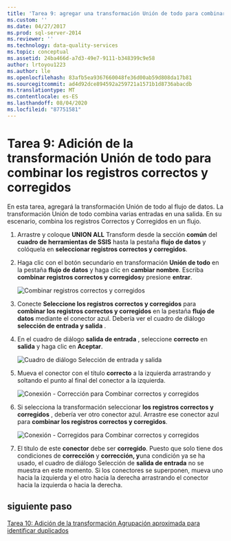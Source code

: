 ```yaml
---
title: 'Tarea 9: agregar una transformación Unión de todo para combinar los registros correctos y corregidos | Microsoft Docs'
ms.custom: ''
ms.date: 04/27/2017
ms.prod: sql-server-2014
ms.reviewer: ''
ms.technology: data-quality-services
ms.topic: conceptual
ms.assetid: 24ba466d-a7d3-49e7-9111-b348399c9e58
author: lrtoyou1223
ms.author: lle
ms.openlocfilehash: 83afb5ea9367660048fe36d00ab59d808da17b81
ms.sourcegitcommit: ad4d92dce894592a259721a1571b1d8736abacdb
ms.translationtype: MT
ms.contentlocale: es-ES
ms.lasthandoff: 08/04/2020
ms.locfileid: "87751581"
---
```

# <a name="task-9-adding-union-all-transform-to-combine-correct-and-corrected-records"></a>Tarea 9: Adición de la transformación Unión de todo para combinar los registros correctos y corregidos
  En esta tarea, agregará la transformación Unión de todo al flujo de datos. La transformación Unión de todo combina varias entradas en una salida. En su escenario, combina los registros Correctos y Corregidos en un flujo.  
  
1.  Arrastre y coloque **UNION ALL** Transform desde la sección **común** del **cuadro de herramientas de SSIS** hasta la pestaña **flujo de datos** y colóquela en **seleccionar registros correctos y corregidos**.  
  
2.  Haga clic con el botón secundario en transformación **Unión de todo** en la pestaña **flujo de datos** y haga clic en **cambiar nombre**. Escriba **combinar registros correctos y corregidos**y presione **entrar**.  
  
     ![Combinar registros correctos y corregidos](../../2014/tutorials/media/et-addinguattocombinecacrecords-01.jpg "Combinar registros correctos y corregidos")  
  
3.  Conecte **Seleccione los registros correctos y corregidos** para **combinar los registros correctos y corregidos** en la pestaña **flujo de datos** mediante el conector azul. Debería ver el cuadro de diálogo **selección de entrada y salida** .  
  
4.  En el cuadro de diálogo **salida de entrada** , seleccione **correcto** en **salida** y haga clic en **Aceptar**.  
  
     ![Cuadro de diálogo Selección de entrada y salida](../../2014/tutorials/media/et-addinguattocombinecacrecords-02.jpg "Cuadro de diálogo Selección de entrada y salida")  
  
5.  Mueva el conector con el título **correcto** a la izquierda arrastrando y soltando el punto al final del conector a la izquierda.  
  
     ![Conexión - Corrección para Combinar correctos y corregidos](../../2014/tutorials/media/et-addinguattocombinecacrecords-03.jpg "Conexión - Corrección para Combinar correctos y corregidos")  
  
6.  Si selecciona la transformación seleccionar **los registros correctos y corregidos** , debería ver otro conector azul. Arrastre ese conector azul para **combinar los registros correctos y corregidos**.  
  
     ![Conexión - Corregidos para Combinar correctos y corregidos](../../2014/tutorials/media/et-addinguattocombinecacrecords-04.jpg "Conexión - Corregidos para Combinar correctos y corregidos")  
  
7.  El título de este **conector** debe ser **corregido**. Puesto que solo tiene dos condiciones de **corrección** y **corrección, y**una condición ya se ha usado, el cuadro de diálogo Selección de **salida de entrada** no se muestra en este momento. Si los conectores se superponen, mueva uno hacia la izquierda y el otro hacia la derecha arrastrando el conector hacia la izquierda o hacia la derecha.  
  
## <a name="next-step"></a>siguiente paso  
 [Tarea 10: Adición de la transformación Agrupación aproximada para identificar duplicados](../../2014/tutorials/task-10-adding-fuzzy-group-transform-to-identify-duplicates.md)  
  
  
